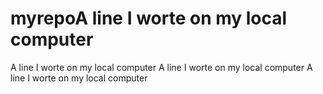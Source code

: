 # myrepoA line I worte on my local computer
A line I worte on my local computer
A line I worte on my local computer
A line I worte on my local computer
